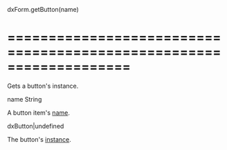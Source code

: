 <!--id-->dxForm.getButton(name)<!--/id-->
===================================================================
===================================================================

<!--shortDescription-->
Gets a button's instance.
<!--/shortDescription-->

<!--paramName1-->name<!--/paramName1-->
<!--paramType1-->String<!--/paramType1-->
<!--paramDescription1-->
A button item's [name](/Documentation/ApiReference/UI_Widgets/dxForm/Item_Types/ButtonItem/#name).
<!--/paramDescription1-->

<!--returnType-->dxButton|undefined<!--/returnType-->
<!--returnDescription-->
The button's [instance](/Documentation/ApiReference/UI_Widgets/dxButton/).
<!--/returnDescription-->

<!--fullDescription-->

<!--/fullDescription-->
